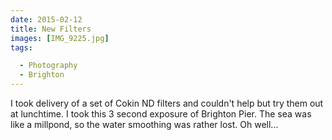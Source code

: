 ```yaml
---
date: 2015-02-12
title: New Filters
images: [IMG_9225.jpg]
tags:

  - Photography
  - Brighton
---
```

I took delivery of a set of Cokin ND filters and couldn't help but try them out at lunchtime. I took this 3 second exposure of Brighton Pier. The sea was like a millpond, so the water smoothing was rather lost. Oh well... 